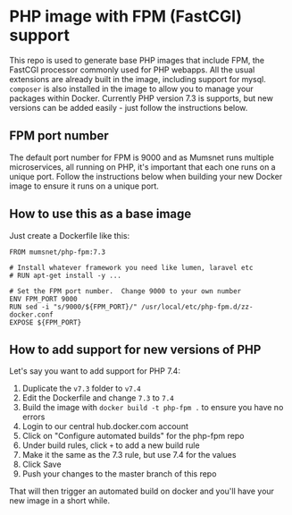 # PHP image with FPM (FastCGI) support

This repo is used to generate base PHP images that include FPM, the FastCGI processor commonly used for PHP webapps.
All the usual extensions are already built in the image, including support for mysql.  `composer` is also installed
in the image to allow you to manage your packages within Docker.  Currently PHP version 7.3 is supports, but new
versions can be added easily - just follow the instructions below.

## FPM port number

The default port number for FPM is 9000 and as Mumsnet runs multiple microservices, all running on PHP,
it's important that each one runs on a unique port.  Follow the instructions below when building your 
new Docker image to ensure it runs on a unique port.

## How to use this as a base image

Just create a Dockerfile like this:

```
FROM mumsnet/php-fpm:7.3

# Install whatever framework you need like lumen, laravel etc
# RUN apt-get install -y ...

# Set the FPM port number.  Change 9000 to your own number
ENV FPM_PORT 9000
RUN sed -i "s/9000/${FPM_PORT}/" /usr/local/etc/php-fpm.d/zz-docker.conf
EXPOSE ${FPM_PORT}
```

## How to add support for new versions of PHP

Let's say you want to add support for PHP 7.4:

1. Duplicate the `v7.3` folder to `v7.4`
2. Edit the Dockerfile and change `7.3` to `7.4`
3. Build the image with `docker build -t php-fpm .` to ensure you have no errors
4. Login to our central hub.docker.com account
5. Click on "Configure automated builds" for the php-fpm repo
6. Under build rules, click `+` to add a new build rule
7. Make it the same as the 7.3 rule, but use 7.4 for the values
8. Click Save
9. Push your changes to the master branch of this repo

That will then trigger an automated build on docker and you'll have your new image in a short while.

